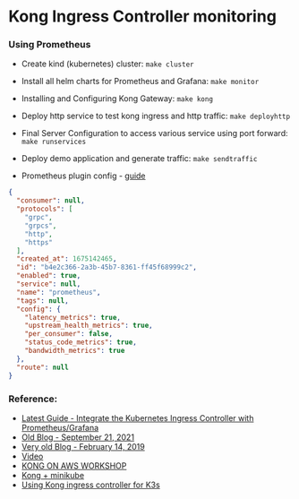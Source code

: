 # Kong Ingress Controller monitoring

### Using Prometheus 

* Create kind (kubernetes) cluster: `make cluster`
* Install all helm charts for Prometheus and Grafana: `make monitor`
* Installing and Configuring Kong Gateway: `make kong`
* Deploy http service to test kong ingress and http traffic: `make deployhttp`
* Final Server Configuration to access various service using port forward: `make runservices`
* Deploy demo application and generate traffic: `make sendtraffic`


* Prometheus plugin config - [guide](https://docs.konghq.com/hub/kong-inc/prometheus/)
```json
{
  "consumer": null,
  "protocols": [
    "grpc",
    "grpcs",
    "http",
    "https"
  ],
  "created_at": 1675142465,
  "id": "b4e2c366-2a3b-45b7-8361-ff45f68999c2",
  "enabled": true,
  "service": null,
  "name": "prometheus",
  "tags": null,
  "config": {
    "latency_metrics": true,
    "upstream_health_metrics": true,
    "per_consumer": false,
    "status_code_metrics": true,
    "bandwidth_metrics": true
  },
  "route": null
}
```

### Reference:
* [Latest Guide - Integrate the Kubernetes Ingress Controller with Prometheus/Grafana](https://docs.konghq.com/kubernetes-ingress-controller/latest/guides/prometheus-grafana/)
* [Old Blog - September 21, 2021](https://konghq.com/blog/prometheus-grafana-kubernetes)
* [Very old Blog - February 14, 2019](https://konghq.com/blog/observability-kubernetes-kong)
* [Video](https://www.youtube.com/watch?v=GJRbpQth3QY)
* [KONG ON AWS WORKSHOP](https://kong.awsworkshop.io/)
* [Kong + minikube](https://gist.github.com/subnetmarco/acf30a6e87c467082e0f3870d88bc972)
* [Using Kong ingress controller for K3s](https://speakerdeck.com/xibuka/using-kong-ingress-controller-for-k3s)

